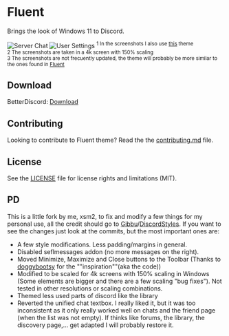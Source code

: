 # Fluent

Brings the look of Windows 11 to Discord.

![Server Chat](./screenshots/08-26-23-120804.png)
![User Settings](https://github.com/DiscordStyles/Fluent/assets/20338746/986f751f-e8fd-4f6c-aafd-1f669a29abf9)
<sup>1 In the screenshots I also use [this](https://betterdiscord.app/theme/RadialStatus) theme</sup><br/>
<sup>2 The screenshots are taken in a 4k screen with 150% scaling</sup><br/>
<sup>3 The screenshots are not frecuently updated, the theme will probably be more similar to the ones found in [Fluent](https://github.com/DiscordStyles/Fluent)</sup><br/>

## Download

BetterDiscord: [Download](https://github.com/xsm2/Fluent/releases/latest)

## Contributing

Looking to contribute to Fluent theme? Read the the [contributing.md](https://github.com/xms2/Fluent/blob/main/CONTRIBUTING.md) file.

## License

See the [LICENSE](https://github.com/xsm2/Fluent/blob/main/LICENSE.md) file for license rights and limitations (MIT).


## PD
This is a little fork by me, xsm2, to fix and modify a few things for my personal use, all the credit should go to [Gibbu](https://github.com/Gibbu)/[DiscordStyles](https://github.com/DiscordStyles). If you want to see the changes just look at the commits, but the most important ones are:

- A few style modifications. Less padding/margins in general.
- Disabled seflmessages addon (no more messages on the right).
- Moved Minimize, Maximize and Close buttons to the Toolbar (Thanks to [doggybootsy](https://github.com/doggybootsy/FluentCord) for the ""inspiration""(aka the code))
- Modified to be scaled for 4k screens with 150% scaling in Windows (Some elements are bigger and there are a few scaling "bug fixes"). Not tested in other resolutions or scaling combinations.
- Themed less used parts of discord like the library
- Reverted the unified chat textbox. I really liked it, but it was too inconsistent as it only really worked well on chats and the friend page (when the list was not empty). If thinks like forums, the library, the discovery page,... get adapted I will probably restore it.
